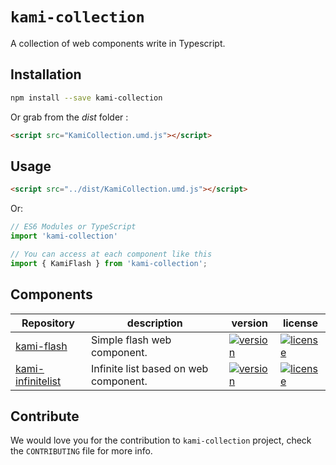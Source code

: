 
# `kami-collection`

A collection of web components write in Typescript.

## Installation


```sh
npm install --save kami-collection
```

Or grab from the *dist* folder :


```html
<script src="KamiCollection.umd.js"></script>
```


## Usage


```html
<script src="../dist/KamiCollection.umd.js"></script>
```

Or:

```js
// ES6 Modules or TypeScript
import 'kami-collection'

// You can access at each component like this
import { KamiFlash } from 'kami-collection';

```

## Components

| Repository                                                        |  description                             | version  | license |
|------------------------------------------------------------------ |------------------------------------------|----------|---------|
| [kami-flash](https://github.com/EmilienLeroy/kami-flash)          |   Simple flash web component.            | [![version](https://img.shields.io/npm/v/kami-flash.svg?style=flat-square)](https://www.npmjs.com/package/kami-flash)    | [![license](https://img.shields.io/npm/l/kami-flash.svg?style=flat-square)](https://www.npmjs.com/package/kami-flash)                               |
| [kami-infinitelist](https://github.com/EmilienLeroy/kami-infinitelist)       |   Infinite list based on web component.          | [![version](https://img.shields.io/npm/v/kami-infinitelist.svg?style=flat-square)](https://www.npmjs.com/package/kami-infinitelist)     | [![license](https://img.shields.io/npm/l/kami-infinitelist.svg?style=flat-square)](https://www.npmjs.com/package/kami-flash)        |


## Contribute

We would love you for the contribution to ``kami-collection`` project, check the ``CONTRIBUTING`` file for more info.

